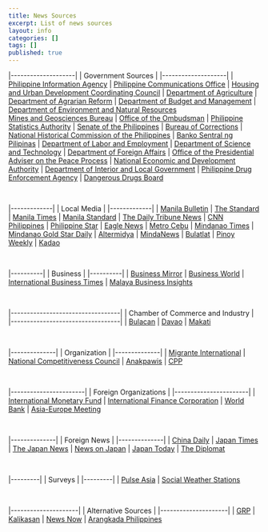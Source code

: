 ```yaml
---
title: News Sources
excerpt: List of news sources
layout: info
categories: []
tags: []
published: true
---
```


|--------------------|
| Government Sources |
|--------------------|
| [Philippine Information Agency](http://news.pia.gov.ph/)
| [Philippine Communications Office](http://news.pia.gov.ph/)
| [Housing and Urban Development Coordinating Council](http://www.hudcc.gov.ph/)
| [Department of Agriculture](http://www.dar.gov.ph/)
| [Department of Agrarian Reform](http://www.dar.gov.ph/)
| [Department of Budget and Management](http://www.dbm.gov.ph/)
| [Department of Environment and Natural Resources](http://www.denr.gov.ph/)<br/>[Mines and Geosciences Bureau](http://www.mgb.gov.ph/)
| [Office of the Ombudsman](http://www.ombudsman.gov.ph/)
| [Philippine Statistics Authority](http://psa.gov.ph/)
| [Senate of the Philippines](http://www.senate.gov.ph/)
| [Bureau of Corrections](http://www.bucor.gov.ph/)
| [National Historical Commission of the Philippines](http://nhcp.gov.ph/)
| [Banko Sentral ng Pilipinas](http://www.bsp.gov.ph/)
| [Department of Labor and Employment](http://www.dole.gov.ph/)
| [Department of Science and Technology](http://www.dost.gov.ph/)
| [Department of Foreign Affairs](http://dfa.gov.ph/)
| [Office of the Presidential Adviser on the Peace Process](http://www.opapp.gov.ph/)
| [National Economic and Development Authority](http://www.neda.gov.ph/)
| [Department of Interior and Local Government](http://dilg.gov.ph/)
| [Philippine Drug Enforcement Agency](http://pdea.gov.ph/)
| [Dangerous Drugs Board](http://www.ddb.gov.ph/)

&nbsp;

|-------------|
| Local Media |
|-------------|
| [Manila Bulletin](http://www.mb.com.ph/)
| [The Standard](http://thestandard.com.ph/)
| [Manila Times](http://www.manilatimes.net/)
| [Manila Standard](http://thestandard.com.ph/)
| [The Daily Tribune News](http://www.tribune.net.ph/)
| [CNN Philippines](http://cnnphilippines.com/)
| [Philippine Star](http://www.philstar.com/)
| [Eagle News](http://www.eaglenews.ph/)
| [Metro Cebu](http://metrocebu.com.ph/)
| [Mindanao Times](http://mindanaotimes.net/)
| [Mindanao Gold Star Daily](http://mindanaogoldstardaily.com/)
| [Altermidya](http://www.altermidya.net/)
| [MindaNews](http://www.mindanews.com/)
| [Bulatlat](http://bulatlat.com/main/)
| [Pinoy Weekly](http://pinoyweekly.org/)
| [Kadao](http://kodao.org/)

&nbsp;

|----------|
| Business |
|----------|
| [Business Mirror](http://www.businessmirror.com.ph/)
| [Business World](http://www.bworldonline.com/)
| [International Business Times](http://www.ibtimes.com/)
| [Malaya Business Insights](http://www.malaya.com.ph/)

&nbsp;

|----------------------------------|
| Chamber of Commerce and Industry |
|----------------------------------|
| [Bulacan](http://bulacanchamber.ph/)
| [Davao](http://davaochamber.com/)
| [Makati](http://www.makatichamber.com/)

&nbsp;

|--------------|
| Organization |
|--------------|
| [Migrante International](https://migranteinternational.org/)
| [National Competitiveness Council](http://www.competitive.org.ph/)
| [Anakpawis](http://www.anakpawis.net/)
| [CPP](http://www.cpp.ph/)

&nbsp;

|-----------------------|
| Foreign Organizations |
|-----------------------|
| [International Monetary Fund](http://www.imf.org/external/index.htm)
| [International Finance Corporation](http://www.ifc.org/)
| [World Bank](http://www.worldbank.org/)
| [Asia-Europe Meeting](http://www.aseminfoboard.org/)

&nbsp;

|--------------|
| Foreign News |
|--------------|
| [China Daily](http://www.chinadaily.com.cn/)
| [Japan Times](http://www.japantimes.co.jp/)
| [The Japan News](http://the-japan-news.com/)
| [News on Japan](http://www.newsonjapan.com/)
| [Japan Today](http://www.japantoday.com/)
| [The Diplomat](http://thediplomat.com/)

&nbsp;

|---------|
| Surveys |
|---------|
| [Pulse Asia](http://www.pulseasia.ph/)
| [Social Weather Stations](http://www.sws.org.ph/)

&nbsp;

|---------------------|
| Alternative Sources |
|---------------------|
| [GRP](http://www.getrealphilippines.com/blog/)
| [Kalikasan](http://www.kalikasan.net/)
| [News Now](http://www.newsnow.ph/)
| [Arangkada Philippines](http://www.investphilippines.info/)
